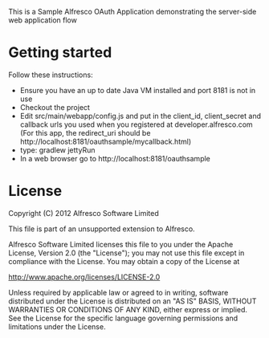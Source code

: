 This is a Sample Alfresco OAuth Application demonstrating the server-side web application flow

Getting started
===============

Follow these instructions:

* Ensure you have an up to date Java VM installed and port 8181 is not in use
* Checkout the project
* Edit src/main/webapp/config.js and put in the client_id, client_secret and callback urls you used when you registered at developer.alfresco.com (For this app, the redirect_uri should be http://localhost:8181/oauthsample/mycallback.html)
* type: gradlew jettyRun
* In a web browser go to http://localhost:8181/oauthsample


# License
Copyright (C) 2012 Alfresco Software Limited

This file is part of an unsupported extension to Alfresco.

Alfresco Software Limited licenses this file
to you under the Apache License, Version 2.0 (the
"License"); you may not use this file except in compliance
with the License.  You may obtain a copy of the License at

 http://www.apache.org/licenses/LICENSE-2.0

Unless required by applicable law or agreed to in writing,
software distributed under the License is distributed on an
"AS IS" BASIS, WITHOUT WARRANTIES OR CONDITIONS OF ANY
KIND, either express or implied.  See the License for the
specific language governing permissions and limitations
under the License.
